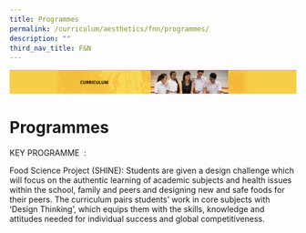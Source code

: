```yaml
---
title: Programmes
permalink: /curriculum/aesthetics/fnn/programmes/
description: ""
third_nav_title: F&N
---
```

![](/images/Curriculum.png)

Programmes
==========

KEY PROGRAMME  :    
  
Food Science Project (SHINE): Students are given a design challenge which will focus on the authentic learning of academic subjects and health issues within the school, family and peers and designing new and safe foods for their peers. The curriculum pairs students’ work in core subjects with ‘Design Thinking’, which equips them with the skills, knowledge and attitudes needed for individual success and global competitiveness.